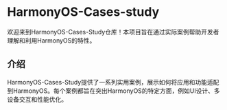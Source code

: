 # HarmonyOS-Cases-study

欢迎来到HarmonyOS-Cases-Study仓库！本项目旨在通过实际案例帮助开发者理解和利用HarmonyOS的特性。

## 介绍
HarmonyOS-Cases-Study提供了一系列实用案例，展示如何将应用和功能适配到HarmonyOS。每个案例都旨在突出HarmonyOS的特定方面，例如UI设计、多设备交互和性能优化。
